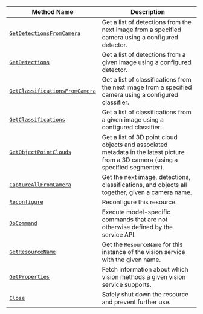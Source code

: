 <!-- prettier-ignore -->
| Method Name | Description |
| ----------- | ----------- |
| [`GetDetectionsFromCamera`](/appendix/apis/services/vision/#getdetectionsfromcamera) | Get a list of detections from the next image from a specified camera using a configured detector. |
| [`GetDetections`](/appendix/apis/services/vision/#getdetections) | Get a list of detections from a given image using a configured detector. |
| [`GetClassificationsFromCamera`](/appendix/apis/services/vision/#getclassificationsfromcamera) | Get a list of classifications from the next image from a specified camera using a configured classifier. |
| [`GetClassifications`](/appendix/apis/services/vision/#getclassifications) | Get a list of classifications from a given image using a configured classifier. |
| [`GetObjectPointClouds`](/appendix/apis/services/vision/#getobjectpointclouds) | Get a list of 3D point cloud objects and associated metadata in the latest picture from a 3D camera (using a specified segmenter). |
| [`CaptureAllFromCamera`](/appendix/apis/services/vision/#captureallfromcamera) | Get the next image, detections, classifications, and objects all together, given a camera name. |
| [`Reconfigure`](/appendix/apis/services/vision/#reconfigure) | Reconfigure this resource. |
| [`DoCommand`](/appendix/apis/services/vision/#docommand) | Execute model-specific commands that are not otherwise defined by the service API. |
| [`GetResourceName`](/appendix/apis/services/vision/#getresourcename) | Get the `ResourceName` for this instance of the vision service with the given name. |
| [`GetProperties`](/appendix/apis/services/vision/#getproperties) | Fetch information about which vision methods a given vision service supports. |
| [`Close`](/appendix/apis/services/vision/#close) | Safely shut down the resource and prevent further use. |
